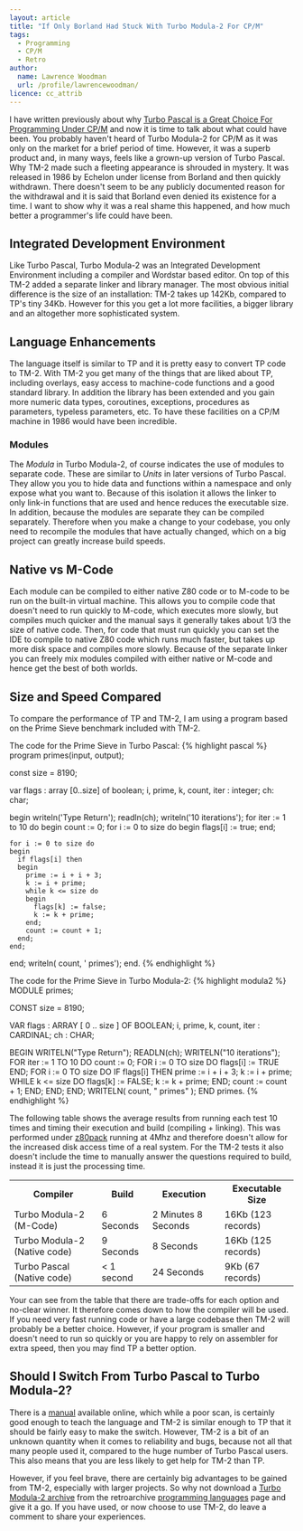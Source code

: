```yaml
---
layout: article
title: "If Only Borland Had Stuck With Turbo Modula-2 For CP/M"
tags:
  - Programming
  - CP/M
  - Retro
author:
  name: Lawrence Woodman
  url: /profile/lawrencewoodman/
licence: cc_attrib
---
```


I have written previously about why [Turbo Pascal is a Great Choice For Programming Under CP/M](/2013/03/05/turbo-pascal-a-great-choice-for-programming-under-cpm) and now it is time to talk about what could have been.  You probably haven't heard of Turbo Modula-2 for CP/M as it was only on the market for a brief period of time.  However, it was a superb product and, in many ways, feels like a grown-up version of Turbo Pascal.  Why TM-2 made such a fleeting appearance is shrouded in mystery.  It was released in 1986 by Echelon under license from Borland and then quickly withdrawn.  There doesn't seem to be any publicly documented reason for the withdrawal and it is said that Borland even denied its existence for a time.  I want to show why it was a real shame this happened, and how much better a programmer's life could have been.

## Integrated Development Environment
Like Turbo Pascal, Turbo Modula-2 was an Integrated Development Environment including a compiler and Wordstar based editor.  On top of this TM-2 added a separate linker and library manager.  The most obvious initial difference is the size of an installation: TM-2 takes up 142Kb, compared to TP's tiny 34Kb.  However for this you get a lot more facilities, a bigger library and an altogether more sophisticated system.


## Language Enhancements
The language itself is similar to TP and it is pretty easy to convert TP code to TM-2.  With TM-2 you get many of the things that are liked about TP, including overlays, easy access to machine-code functions and a good standard library.  In addition the library has been extended and you gain more numeric data types, coroutines, exceptions, procedures as parameters, typeless parameters, etc.  To have these facilities on a CP/M machine in 1986 would have been incredible.

### Modules
The _Modula_ in Turbo Modula-2, of course indicates the use of modules to separate code.  These are similar to _Units_ in later versions of Turbo Pascal.  They allow you you to hide data and functions within a namespace and only expose what you want to.  Because of this isolation it allows the linker to only link-in functions that are used and hence reduces the executable size.  In addition, because the modules are separate they can be compiled separately.  Therefore when you make a change to your codebase, you only need to recompile the modules that have actually changed, which on a big project can greatly increase build speeds.

## Native vs M-Code
Each module can be compiled to either native Z80 code or to M-code to be run on the built-in virtual machine.  This allows you to compile code that doesn't need to run quickly to M-code, which executes more slowly, but compiles much quicker and the manual says it generally takes about 1/3 the size of native code.  Then, for code that must run quickly you can set the IDE to compile to native Z80 code which runs much faster, but takes up more disk space and compiles more slowly.  Because of the separate linker you can freely mix modules compiled with either native or M-code and hence get the best of both worlds.

## Size and Speed Compared
To compare the performance of TP and TM-2, I am using a program based on the Prime Sieve benchmark included with TM-2.

The code for the Prime Sieve in Turbo Pascal:
{% highlight pascal %}
program primes(input, output);

const
   size = 8190;

var
   flags : array [0..size] of boolean;
   i, prime, k, count, iter : integer;
   ch: char;

begin
  writeln('Type Return'); readln(ch);
  writeln('10 iterations');
  for iter := 1 to 10 do
  begin
    count := 0;
    for i := 0 to size do
    begin
      flags[i] := true;
    end;

    for i := 0 to size do
    begin
      if flags[i] then
      begin
        prime := i + i + 3;
        k := i + prime;
        while k <= size do
        begin
          flags[k] := false;
          k := k + prime;
        end;
        count := count + 1;
      end;
    end;

  end;
  writeln( count, ' primes');
end.
{% endhighlight %}

The code for the Prime Sieve in Turbo Modula-2:
{% highlight modula2 %}
MODULE primes;

CONST
  size = 8190;

VAR
  flags : ARRAY [ 0 .. size ] OF BOOLEAN;
  i, prime, k, count, iter : CARDINAL;
  ch : CHAR;

BEGIN
  WRITELN("Type Return"); READLN(ch);
  WRITELN("10 iterations");
  FOR iter := 1 TO 10 DO
    count := 0;
    FOR i := 0 TO size DO flags[i] := TRUE END;
    FOR i := 0 TO size DO
      IF flags[i] THEN
        prime := i + i + 3;
        k := i + prime;
        WHILE k <= size DO
          flags[k] := FALSE;
          k := k + prime;
        END;
        count := count + 1;
      END;
    END;
  END;
  WRITELN( count, " primes" );
END primes.
{% endhighlight %}

The following table shows the average results from running each test 10 times and timing their execution and build (compiling + linking).  This was performed under [z80pack](/2008/10/17/setting-up-z80pack-to-create-an-emulated-cpm-system/) running at 4Mhz and therefore doesn't allow for the increased disk access time of a real system.  For the TM-2 tests it also doesn't include the time to manually answer the questions required to build, instead it is just the processing time.

<table class="neatTable">
  <tr><th>Compiler</th><th title="Total time processing during compiling and linking">Build</th><th title="Execution Time">Execution</th><th>Executable Size</th></tr>
  <tr><td>Turbo Modula-2 (M-Code)</td><td>6 Seconds</td><td>2 Minutes 8 Seconds</td><td>16Kb (123 records)</td></tr>
  <tr><td>Turbo Modula-2 (Native code)</td><td>9 Seconds</td><td>8 Seconds</td><td>16Kb (125 records)</td></tr>
  <tr><td>Turbo Pascal (Native code)</td><td>&lt; 1 second</td><td>24 Seconds</td><td>9Kb (67 records)</td></tr>
</table>

Your can see from the table that there are trade-offs for each option and no-clear winner.  It therefore comes down to how the compiler will be used.  If you need very fast running code or have a large codebase then TM-2 will probably be a better choice.  However, if your program is smaller and doesn't need to run so quickly or you are happy to rely on assembler for extra speed, then you may find TP a better option.


## Should I Switch From Turbo Pascal to Turbo Modula-2?
There is a [manual](http://oldcomputers.dyndns.org/public/pub/manuals/turbomodula2_bw.pdf) available online, which while a poor scan, is certainly good enough to teach the language and TM-2 is similar enough to TP that it should be fairly easy to make the switch.  However, TM-2 is a bit of an unknown quantity when it comes to reliability and bugs, because not all that many people used it, compared to the huge number of Turbo Pascal users.  This also means that you are less likely to get help for TM-2 than TP.

However, if you feel brave, there are certainly big advantages to be gained from TM-2, especially with larger projects.  So why not download a [Turbo Modula-2 archive](http://www.retroarchive.org/cpm/lang/turbom2.zip) from the retroarchive [programming languages](http://www.retroarchive.org/cpm/lang/lang.htm) page and give it a go.  If you have used, or now choose to use TM-2, do leave a comment to share your experiences.

